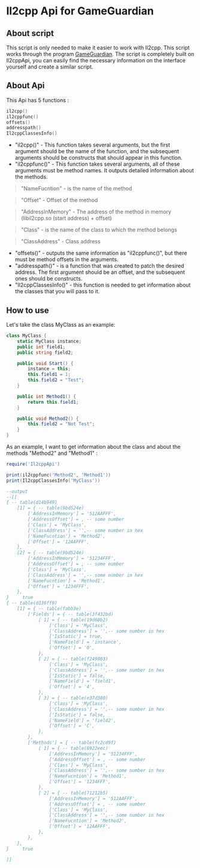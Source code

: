 # Il2cpp Api for GameGuardian

## About script
This script is only needed to make it easier to work with Il2cpp. This script works through the program [GameGuardian](https://gameguardian.net). The script is completely built on Il2cppApi, you can easily find the necessary information on the interface yourself and create a similar script.


## About Api

This Api has 5 functions :

```Lua
il2cpp()
il2cppfunc()
offsets()
addresspath()
Il2cppClassesInfo()
```
* "il2cpp()" - This function takes several arguments, but the first argument should be the name of the function, and the subsequent arguments should be constructs that should appear in this function.
* "il2cppfunc()" - This function takes several arguments, all of these arguments must be method names. It outputs detailed information about the methods.
>"NameFucntion" - is the name of the method

>"Offset" - Offset of the method

>"AddressInMemory" - The address of the method in memory (libil2cpp.so (start address) + offset)

>"Class" - is the name of the class to which the method belongs

>"ClassAddress" - Class address

* "offsets()" - outputs the same information as "il2cppfunc()", but there must be method offsets in the arguments.
* "addresspath()" - is a function that was created to patch the desired address. The first argument should be an offset, and the subsequent ones should be constructs.
* "Il2cppClassesInfo()" - this function is needed to get information about the classes that you will pass to it.

## How to use

Let's take the class MyClass as an example:

```cs
class MyClass {
    static MyClass instance;
    public int field1;
    public string field2;

    public void Start() {
        instance = this;
        this.field1 = 1;
        this.field2 = "Test";
    }

    public int Method1() {
        return this.field1;
    }

    public void Method2() {
        this.field2 = "Not Test";
    }
}
```

As an example, I want to get information about the class and about the methods "Method2" and "Method1" :

```Lua
require('Il2cppApi')

print(il2cppfunc('Method2', 'Method1'))
print(Il2cppClassesInfo('MyClass'))

--output
--[[
{ -- table(d14b949)
    [1] = { -- table(9bd524e)
        ['AddressInMemory'] = '512AAFFF',
        ['AddressOffset'] = , -- some number
        ['Class'] = 'MyClass',
        ['ClassAddress'] = '',-- some number in hex
        ['NameFucntion'] = 'Method2',
        ['Offset'] = '12AAFFF',
    },
    [2] = { -- table(9bd524e)
        ['AddressInMemory'] = '51234FFF',
        ['AddressOffset'] = , -- some number
        ['Class'] = 'MyClass',
        ['ClassAddress'] = '',-- some number in hex
        ['NameFucntion'] = 'Method1',
        ['Offset'] = '1234FFF',
    },
}     true
{ -- table(d136ff9)
    [1] = { -- table(fabb3e)
        ['Fields'] = { -- table(3f432bd)
            [ 1] = { -- table(19d60b2)
                ['Class'] = 'MyClass',
                ['ClassAddress'] = '',-- some number in hex
                ['IsStatic'] = true,
                ['NameField'] = 'instance',
                ['Offset'] = '0',
            },
            [ 2] = { -- table(f249803)
                ['Class'] = 'MyClass',
                ['ClassAddress'] = '',-- some number in hex
                ['IsStatic'] = false,
                ['NameField'] = 'field1',
                ['Offset'] = '4',
            },
            [ 3] = { -- table(e37d380)
                ['Class'] = 'MyClass',
                ['ClassAddress'] = '',-- some number in hex
                ['IsStatic'] = false,
                ['NameField'] = 'field2',
                ['Offset'] = 'C',
            },
        },
        ['Methods'] = { -- table(fc2cd9f)
            [ 1] = { -- table(8922eec)
                ['AddressInMemory'] = '51234FFF',
                ['AddressOffset'] = , -- some number
                ['Class'] = 'MyClass',
                ['ClassAddress'] = '',-- some number in hex
                ['NameFucntion'] = 'Method1',
                ['Offset'] = '1234FFF',
            },
            [ 2] = { -- table(71212b5)
                ['AddressInMemory'] = '512AAFFF',
                ['AddressOffset'] = , -- some number
                ['Class'] = 'MyClass',
                ['ClassAddress'] = '',-- some number in hex
                ['NameFucntion'] = 'Method2',
                ['Offset'] = '12AAFFF',
            },
        },
    },
}     true

]]
```